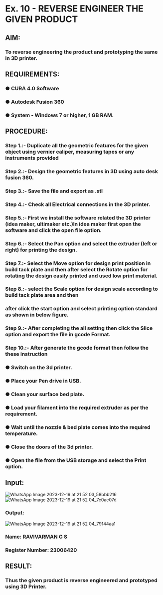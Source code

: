 # Ex. 10 - REVERSE ENGINEER THE GIVEN PRODUCT


## AIM: 
### To reverse engineering the product and prototyping the same in 3D printer.

## REQUIREMENTS:
### ●	CURA 4.0 Software
### ●	 Autodesk Fusion 360
### ●	 System - Windows 7 or higher, 1 GB RAM.

## PROCEDURE:
### Step 1.:- Duplicate all the geometric features for the given object using vernier caliper, measuring tapes or any instruments provided
### Step 2.:- Design the geometric features in 3D using auto desk fusion 360.
### Step 3.:- Save the file and export as .stl
### Step 4.:- Check all Electrical connections in the 3D printer.
### Step 5.:- First we install the software related the 3D printer (idea maker, ultimaker etc.)In idea maker first open the software and click the open file option.
### Step 6.:- Select the Pan option and select the extruder (left or right) for printing the design.
### Step 7.:- Select the Move option for design print position in build tack plate and then after select the Rotate option for rotating the design easily printed and used low print material.
### Step 8.:- select the Scale option for design scale according to build tack plate area and then
### after click the start option and select printing option standard as shown in below figure.
### Step 9.:- After completing the all setting then click the Slice option and export the file in gcode Format.
### Step 10.:- After generate the gcode format then follow the these instruction 
  ###   ●	Switch on the 3d printer.
  ###   ●	Place your Pen drive in USB.
  ###   ●	Clean your surface bed plate.
  ###   ●	Load your filament into the required extruder as per the requirement.
  ###   ●	Wait until the nozzle & bed plate comes into the required temperature.
  ###   ●	Close the doors of the 3d printer.
  ###   ●	Open the file from the USB storage and select the Print option.

## Input:
![WhatsApp Image 2023-12-19 at 21 52 03_58bbb216](https://github.com/Sajetha13/Ex.-10---REVERSE-ENGINEER-THE-GIVEN-PRODUCT/assets/138849316/fd0b176a-1c9f-44e4-a856-93ac943403f5)
![WhatsApp Image 2023-12-19 at 21 52 04_7c0ae07d](https://github.com/Sajetha13/Ex.-10---REVERSE-ENGINEER-THE-GIVEN-PRODUCT/assets/138849316/cd7ace29-4895-4ab0-9550-dc2de316e697)

### Output:
![WhatsApp Image 2023-12-19 at 21 52 04_79144aa1](https://github.com/Sajetha13/Ex.-10---REVERSE-ENGINEER-THE-GIVEN-PRODUCT/assets/138849316/2d577d71-3060-4218-9d18-bbddd95099c9)


### Name: RAVIVARMAN G S
### Register Number: 23006420

## RESULT:
###   Thus the given product is reverse engineered and prototyped using 3D Printer.
